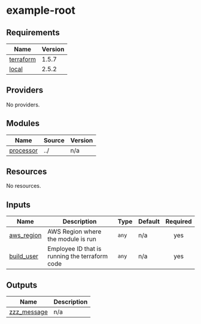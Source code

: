 # example-root

<!-- BEGINNING OF PRE-COMMIT-TERRAFORM DOCS HOOK -->
## Requirements

| Name | Version |
|------|---------|
| <a name="requirement_terraform"></a> [terraform](#requirement\_terraform) | 1.5.7 |
| <a name="requirement_local"></a> [local](#requirement\_local) | 2.5.2 |

## Providers

No providers.

## Modules

| Name | Source | Version |
|------|--------|---------|
| <a name="module_processor"></a> [processor](#module\_processor) | ../ | n/a |

## Resources

No resources.

## Inputs

| Name | Description | Type | Default | Required |
|------|-------------|------|---------|:--------:|
| <a name="input_aws_region"></a> [aws\_region](#input\_aws\_region) | AWS Region where the module is run | `any` | n/a | yes |
| <a name="input_build_user"></a> [build\_user](#input\_build\_user) | Employee ID that is running the terraform code | `any` | n/a | yes |

## Outputs

| Name | Description |
|------|-------------|
| <a name="output_zzz_message"></a> [zzz\_message](#output\_zzz\_message) | n/a |
<!-- END OF PRE-COMMIT-TERRAFORM DOCS HOOK -->
